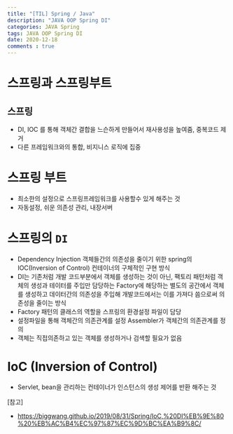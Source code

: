 ```yaml
---
title: "[TIL] Spring / Java"
description: "JAVA OOP Spring DI"
categories: JAVA Spring
tags: JAVA OOP Spring DI
date: 2020-12-18
comments : true
---
```


# 스프링과 스프링부트
## 스프링
- DI, IOC 를 통해 객체간 결합을 느슨하게 만들어서 재사용성을 높여줌, 중복코드 제거
- 다른 프레임워크와의 통합, 비지니스 로직에 집중
# 스프링 부트
- 최소한의 설정으로 스프링프레임워크를 사용할수 있게 해주는 것
- 자동설정, 쉬운 의존성 관리, 내장서버
  
# 스프링의 `DI`
- Dependency Injection 객체들간의 의존성을 줄이기 위한 spring의 IOC(Inversion of Control) 컨테이너의 구체적인 구현 방식
- DI는 기존처럼 개발 코드부분에서 객체를 생성하는 것이 아닌, 팩토리 패턴처럼 객체의 생성과 테이터를 주입만 담당하는 Factory에 해당하는 별도의 공간에서 객체를 생성하고 데이터간의 의존성을 주입해 개발코드에서는 이를 가져다 씀으로써 의존성을 줄이는 방식
- Factory 패턴의 클래스의 역할을 스프링의 환경설정 파일이 담당
- 설정파일을 통해 객체간의 의존관계를 설정 Assembler가 객체간의 의존관계를 정의
- 객체는 직접의존하고 있는 객체를 생성하거나 검색할 필요가 없음

# IoC (Inversion of Control)
- Servlet, bean을 관리하는 컨테이너가 인스턴스의 생성 제어를 반환 해주는 것

[참고]
- https://biggwang.github.io/2019/08/31/Spring/IoC,%20DI%EB%9E%80%20%EB%AC%B4%EC%97%87%EC%9D%BC%EA%B9%8C/

